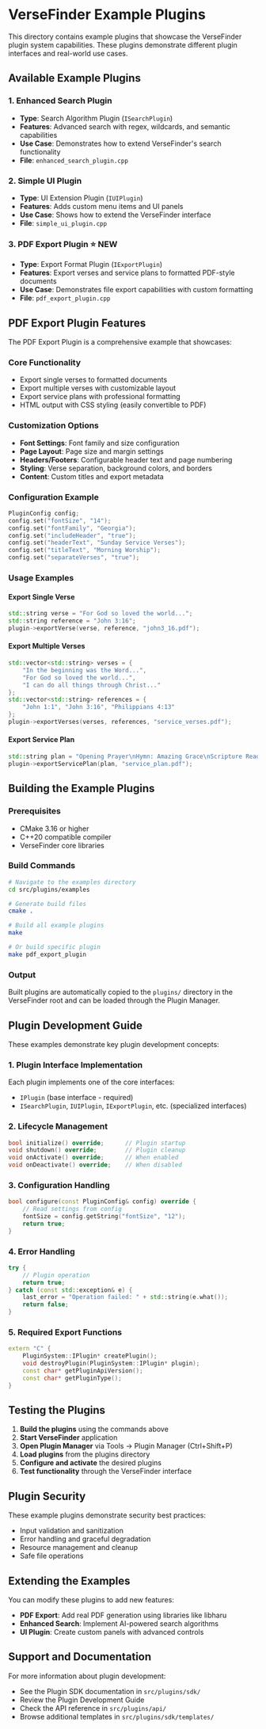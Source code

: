# VerseFinder Example Plugins

This directory contains example plugins that showcase the VerseFinder plugin system capabilities. These plugins demonstrate different plugin interfaces and real-world use cases.

## Available Example Plugins

### 1. Enhanced Search Plugin
- **Type**: Search Algorithm Plugin (`ISearchPlugin`)
- **Features**: Advanced search with regex, wildcards, and semantic capabilities
- **Use Case**: Demonstrates how to extend VerseFinder's search functionality
- **File**: `enhanced_search_plugin.cpp`

### 2. Simple UI Plugin
- **Type**: UI Extension Plugin (`IUIPlugin`)
- **Features**: Adds custom menu items and UI panels
- **Use Case**: Shows how to extend the VerseFinder interface
- **File**: `simple_ui_plugin.cpp`

### 3. PDF Export Plugin ⭐ **NEW**
- **Type**: Export Format Plugin (`IExportPlugin`)
- **Features**: Export verses and service plans to formatted PDF-style documents
- **Use Case**: Demonstrates file export capabilities with custom formatting
- **File**: `pdf_export_plugin.cpp`

## PDF Export Plugin Features

The PDF Export Plugin is a comprehensive example that showcases:

### Core Functionality
- Export single verses to formatted documents
- Export multiple verses with customizable layout
- Export service plans with professional formatting
- HTML output with CSS styling (easily convertible to PDF)

### Customization Options
- **Font Settings**: Font family and size configuration
- **Page Layout**: Page size and margin settings  
- **Headers/Footers**: Configurable header text and page numbering
- **Styling**: Verse separation, background colors, and borders
- **Content**: Custom titles and export metadata

### Configuration Example
```cpp
PluginConfig config;
config.set("fontSize", "14");
config.set("fontFamily", "Georgia");
config.set("includeHeader", "true");
config.set("headerText", "Sunday Service Verses");
config.set("titleText", "Morning Worship");
config.set("separateVerses", "true");
```

### Usage Examples

#### Export Single Verse
```cpp
std::string verse = "For God so loved the world...";
std::string reference = "John 3:16";
plugin->exportVerse(verse, reference, "john3_16.pdf");
```

#### Export Multiple Verses
```cpp
std::vector<std::string> verses = {
    "In the beginning was the Word...",
    "For God so loved the world...",
    "I can do all things through Christ..."
};
std::vector<std::string> references = {
    "John 1:1", "John 3:16", "Philippians 4:13"
};
plugin->exportVerses(verses, references, "service_verses.pdf");
```

#### Export Service Plan
```cpp
std::string plan = "Opening Prayer\nHymn: Amazing Grace\nScripture Reading: Psalm 23\nSermon: Faith in Action\nClosing Prayer";
plugin->exportServicePlan(plan, "service_plan.pdf");
```

## Building the Example Plugins

### Prerequisites
- CMake 3.16 or higher
- C++20 compatible compiler
- VerseFinder core libraries

### Build Commands
```bash
# Navigate to the examples directory
cd src/plugins/examples

# Generate build files
cmake .

# Build all example plugins
make

# Or build specific plugin
make pdf_export_plugin
```

### Output
Built plugins are automatically copied to the `plugins/` directory in the VerseFinder root and can be loaded through the Plugin Manager.

## Plugin Development Guide

These examples demonstrate key plugin development concepts:

### 1. Plugin Interface Implementation
Each plugin implements one of the core interfaces:
- `IPlugin` (base interface - required)
- `ISearchPlugin`, `IUIPlugin`, `IExportPlugin`, etc. (specialized interfaces)

### 2. Lifecycle Management
```cpp
bool initialize() override;      // Plugin startup
void shutdown() override;        // Plugin cleanup  
void onActivate() override;      // When enabled
void onDeactivate() override;    // When disabled
```

### 3. Configuration Handling
```cpp
bool configure(const PluginConfig& config) override {
    // Read settings from config
    fontSize = config.getString("fontSize", "12");
    return true;
}
```

### 4. Error Handling
```cpp
try {
    // Plugin operation
    return true;
} catch (const std::exception& e) {
    last_error = "Operation failed: " + std::string(e.what());
    return false;
}
```

### 5. Required Export Functions
```cpp
extern "C" {
    PluginSystem::IPlugin* createPlugin();
    void destroyPlugin(PluginSystem::IPlugin* plugin);
    const char* getPluginApiVersion();
    const char* getPluginType();
}
```

## Testing the Plugins

1. **Build the plugins** using the commands above
2. **Start VerseFinder** application
3. **Open Plugin Manager** via Tools → Plugin Manager (Ctrl+Shift+P)
4. **Load plugins** from the plugins directory
5. **Configure and activate** the desired plugins
6. **Test functionality** through the VerseFinder interface

## Plugin Security

These example plugins demonstrate security best practices:
- Input validation and sanitization
- Error handling and graceful degradation
- Resource management and cleanup
- Safe file operations

## Extending the Examples

You can modify these plugins to add new features:
- **PDF Export**: Add real PDF generation using libraries like libharu
- **Enhanced Search**: Implement AI-powered search algorithms
- **UI Plugin**: Create custom panels with advanced controls

## Support and Documentation

For more information about plugin development:
- See the Plugin SDK documentation in `src/plugins/sdk/`
- Review the Plugin Development Guide
- Check the API reference in `src/plugins/api/`
- Browse additional templates in `src/plugins/sdk/templates/`